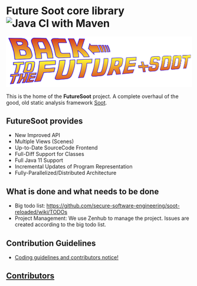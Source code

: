 # Future Soot core library ![Java CI with Maven](https://github.com/secure-software-engineering/soot-reloaded/workflows/Java%20CI%20with%20Maven/badge.svg?branch=develop)

![Logo](logo.png)

This is the home of the **FutureSoot** project.
A complete overhaul of the good, old static analysis framework [Soot](https://github.com/Sable/soot).

## FutureSoot provides
- New Improved API
- Multiple Views (Scenes)
- Up-to-Date SourceCode Frontend
- Full-Diff Support for Classes
- Full Java 11 Support
- Incremental Updates of Program Representation
- Fully-Parallelized/Distributed Architecture

## What is done and what needs to be done
- Big todo list: https://github.com/secure-software-engineering/soot-reloaded/wiki/TODOs
- Project Management: We use Zenhub to manage the project. Issues are created according to the big todo list.

## Contribution Guidelines 

- [Coding guidelines and contributors notice!](../../wiki/contribution-to-soot-reloaded)

## [Contributors](https://github.com/secure-software-engineering/soot-reloaded/graphs/contributors) 




